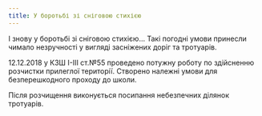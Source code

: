 ```yaml
---
title: У боротьбі зі сніговою стихією
---
```


І знову у боротьбі зі сніговою стихією… Такі погодні умови принесли чимало незручності у вигляді засніжених доріг та тротуарів.

12.12.2018 у КЗШ І-ІІІ ст.№55 проведено потужну роботу по здійсненню розчистки прилеглої території. Створено належні умови для безперешкодного проходу до школи.

Після розчищення виконується посипання небезпечних ділянок тротуарів.

<slideshow />
